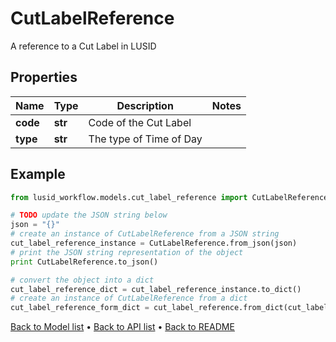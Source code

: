 # CutLabelReference

A reference to a Cut Label in LUSID

## Properties
Name | Type | Description | Notes
------------ | ------------- | ------------- | -------------
**code** | **str** | Code of the Cut Label | 
**type** | **str** | The type of Time of Day | 

## Example

```python
from lusid_workflow.models.cut_label_reference import CutLabelReference

# TODO update the JSON string below
json = "{}"
# create an instance of CutLabelReference from a JSON string
cut_label_reference_instance = CutLabelReference.from_json(json)
# print the JSON string representation of the object
print CutLabelReference.to_json()

# convert the object into a dict
cut_label_reference_dict = cut_label_reference_instance.to_dict()
# create an instance of CutLabelReference from a dict
cut_label_reference_form_dict = cut_label_reference.from_dict(cut_label_reference_dict)
```
[Back to Model list](../README.md#documentation-for-models) &#8226; [Back to API list](../README.md#documentation-for-api-endpoints) &#8226; [Back to README](../README.md)


